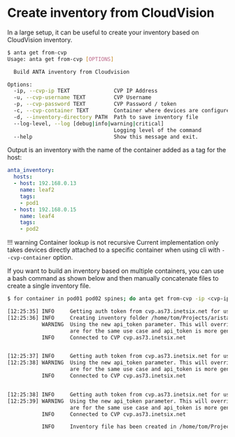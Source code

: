 # Create inventory from CloudVision

In a large setup, it can be useful to create your inventory based on CloudVision inventory.

```bash
$ anta get from-cvp
Usage: anta get from-cvp [OPTIONS]

  Build ANTA inventory from Cloudvision

Options:
  -ip, --cvp-ip TEXT              CVP IP Address
  -u, --cvp-username TEXT         CVP Username
  -p, --cvp-password TEXT         CVP Password / token
  -c, --cvp-container TEXT        Container where devices are configured
  -d, --inventory-directory PATH  Path to save inventory file
  --log-level, --log [debug|info|warning|critical]
                                  Logging level of the command
  --help                          Show this message and exit.
```

Output is an inventory with the name of the container added as a tag for the host:

```yaml
anta_inventory:
  hosts:
  - host: 192.168.0.13
    name: leaf2
    tags:
    - pod1
  - host: 192.168.0.15
    name: leaf4
    tags:
    - pod2
```

!!! warning Container lookup is not recursive
    Current implementation only takes devices directly attached to a specific container when using cli with `--cvp-container` option.

If you want to build an inventory based on multiple containers, you can use a bash command as shown below and then manually concatenate files to create a single inventory file.

```bash
$ for container in pod01 pod02 spines; do anta get from-cvp -ip <cvp-ip> -u cvpadmin -p cvpadmin -c $container -d test-inventory; done

[12:25:35] INFO     Getting auth token from cvp.as73.inetsix.net for user tom
[12:25:36] INFO     Creating inventory folder /home/tom/Projects/arista/network-test-automation/test-inventory
           WARNING  Using the new api_token parameter. This will override usage of the cvaas_token parameter if both are provided. This is because api_token and cvaas_token parameters
                    are for the same use case and api_token is more generic
           INFO     Connected to CVP cvp.as73.inetsix.net


[12:25:37] INFO     Getting auth token from cvp.as73.inetsix.net for user tom
[12:25:38] WARNING  Using the new api_token parameter. This will override usage of the cvaas_token parameter if both are provided. This is because api_token and cvaas_token parameters
                    are for the same use case and api_token is more generic
           INFO     Connected to CVP cvp.as73.inetsix.net


[12:25:38] INFO     Getting auth token from cvp.as73.inetsix.net for user tom
[12:25:39] WARNING  Using the new api_token parameter. This will override usage of the cvaas_token parameter if both are provided. This is because api_token and cvaas_token parameters
                    are for the same use case and api_token is more generic
           INFO     Connected to CVP cvp.as73.inetsix.net

           INFO     Inventory file has been created in /home/tom/Projects/arista/network-test-automation/test-inventory/inventory-spines.yml
```